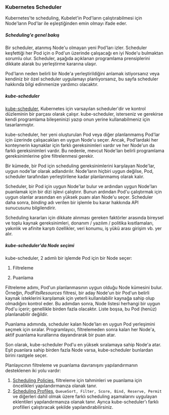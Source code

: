### Kubernetes Scheduler
Kubernetes'te scheduling, Kubelet'in Pod'ların çalıştırabilmesi için Node'ların Pod'lar ile eşleştiğinden emin olmayı ifade eder.

##### Scheduling'e genel bakış
Bir scheduler, atanmış Node'u olmayan yeni Pod'ları izler. Scheduler keşfettiği her Pod için o Pod'un üzerinde çalışacağı en iyi Node'u bulmaktan sorumlu olur. Scheduler, aşağıda açıklanan programlama prensiplerini dikkate alarak bu yerleştirme kararına ulaşır.

Pod'ların neden belirli bir Node'a yerleştirildiğini anlamak istiyorsanız veya kendiniz bir özel scheduler uygulamayı planlıyorsanız, bu sayfa scheduler hakkında bilgi edinmenize yardımcı olacaktır.

##### kube-scheduler

[kube-scheduler](https://kubernetes.io/docs/reference/command-line-tools-reference/kube-scheduler/), Kubernetes için varsayılan scheduler'dir ve kontrol düzleminin bir parçası olarak çalışır. kube-scheduler, isterseniz ve gerekirse kendi programlama bileşeninizi yazıp onun yerine kullanabilmeniz için tasarlanmıştır.

kube-scheduler, her yeni oluşturulan Pod veya diğer planlanmamış Pod'lar için üzerinde çalışacakları en uygun Node'u seçer. Ancak, Pod'lardaki her konteynerin kaynaklar için farklı gereksinimleri vardır ve her Node'un da farklı gereksinimleri vardır. Bu nedenle, mevcut Node'ları belirli programlama gereksinimlerine göre filtrelenmesi gerekir.

Bir kümede, bir Pod için scheduling gereksinimlerini karşılayan Node'lar, uygun node'lar olarak adlandırılır. Node'ların hiçbiri uygun değilse, Pod, scheduler tarafından yerleştirilene kadar planlanmamış olarak kalır.

Scheduler, bir Pod için uygun Node'lar bulur ve ardından uygun Node'ları puanlamak için bir dizi işlevi çalıştırır. Bunun ardından Pod'u çalıştırmak için uygun olanlar arasından en yüksek puanı alan Node'u seçer. Scheduler daha sonra, *binding* adı verilen bir işlemle bu karar hakkında API sunucusunu bilgilendirir.

Scheduling kararları için dikkate alınması gereken faktörler arasında bireysel ve toplu kaynak gereksinimleri, donanım / yazılım / politika kısıtlamaları, yakınlık ve afinite karşıtı özellikler, veri konumu, iş yükü arası girişim vb. yer alır.

##### kube-scheduler'da Node seçimi

kube-scheduler, 2 adımlı bir işlemde Pod için bir Node seçer:

1. Filtreleme

2. Puanlama

Filtreleme adımı, Pod'un planlanmasının uygun olduğu Node kümesini bulur. Örneğin, *PodFitsResources* filtresi, bir aday Node'un bir Pod'un belirli kaynak isteklerini karşılamak için yeterli kullanılabilir kaynağa sahip olup olmadığını kontrol eder. Bu adımdan sonra, Node listesi herhangi bir uygun Pod'u içerir; genellikle birden fazla olacaktır. Liste boşsa, bu Pod (henüz) planlanabilir değildir.

Puanlama adımında, scheduler kalan Node'ları en uygun Pod yerleşimini seçmek için sıralar. Programlayıcı, filtrelemeden sonra kalan her Node'a, aktif puanlama kurallarına dayandırarak bir puan atar.

Son olarak, kube-scheduler Pod'u en yüksek sıralamaya sahip Node'a atar. Eşit puanlara sahip birden fazla Node varsa, kube-scheduler bunlardan birini rastgele seçer.

Planlayıcının filtreleme ve puanlama davranışını yapılandırmanın desteklenen iki yolu vardır:

1. [Scheduling Policies](https://kubernetes.io/docs/reference/scheduling/policies), filtreleme için tahminleri ve puanlama için öncelikleri yapılandırmanıza olanak tanır.
2. [Scheduling Profiles](https://kubernetes.io/docs/reference/scheduling/config/#profiles), `QueueSort, Filter, Score, Bind, Reserve, Permit` ve diğerleri dahil olmak üzere farklı scheduling aşamalarını uygulayan eklentileri yapılandırmanıza olanak tanır. Ayrıca kube-scheduler'ı farklı profilleri çalıştıracak şekilde yapılandırabilirsiniz.

